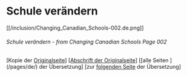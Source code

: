 # Schule verändern
[[/inclusion/Changing_Canadian_Schools-002.de.png]]
###### Schule verändern - from Changing Canadian Schools Page 002

[Kopie der [Originalseite](/copies-from-original/CCS002.png)]
[[Abschrift der Originalseite](/en/Changing_Canadian_Schools-002)]
[[alle Seiten ] (/pages/de/) der Übersetzung]
[zur [folgenden Seite](Changing_Canadian_Schools-de-003) der Übersetzung]